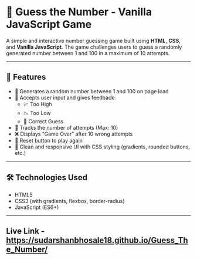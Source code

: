 
# 🎯 Guess the Number - Vanilla JavaScript Game

A simple and interactive number guessing game built using **HTML**, **CSS**, and **Vanilla JavaScript**.
The game challenges users to guess a randomly generated number between 1 and 100 in a maximum of 10 attempts.

---

## 🚀 Features

- 🔢 Generates a random number between 1 and 100 on page load  
- 🧠 Accepts user input and gives feedback:  
  - 📈 Too High  
  - 📉 Too Low  
  - 🎉 Correct Guess  
- 🔁 Tracks the number of attempts (Max: 10)  
- ❌ Displays “Game Over” after 10 wrong attempts  
- 🔄 Reset button to play again  
- 💅 Clean and responsive UI with CSS styling (gradients, rounded buttons, etc.)

---

## 🛠 Technologies Used

- HTML5
- CSS3 (with gradients, flexbox, border-radius)
- JavaScript (ES6+)

---

## Live Link - https://sudarshanbhosale18.github.io/Guess_The_Number/

